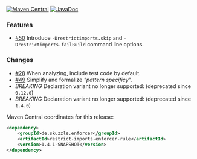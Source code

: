 [![Maven Central](https://img.shields.io/static/v1?label=MavenCentral&message=1.4.1-SNAPSHOT&color=blue)](https://search.maven.org/artifact/de.skuzzle.enforcer/restrict-imports-enforcer-rule/1.4.1-SNAPSHOT/jar) [![JavaDoc](https://img.shields.io/static/v1?label=JavaDoc&message=1.4.1-SNAPSHOT&color=orange)](http://www.javadoc.io/doc/de.skuzzle.enforcer/restrict-imports-enforcer-rule/1.4.1-SNAPSHOT)

### Features
* [#50](https://github.com/skuzzle/restrict-imports-enforcer-rule/issues/50) Introduce `-Drestrictimports.skip` and `-Drestrictimports.failBuild` command line options.

### Changes
* [#28](https://github.com/skuzzle/restrict-imports-enforcer-rule/issues/28) When analyzing, include test code by default.
* [#49](https://github.com/skuzzle/restrict-imports-enforcer-rule/issues/49) Simplify and formalize _"pattern specificy"_.
* *BREAKING* Declaration variant no longer supported: <restrictImports implementation="de.skuzzle.enforcer.restrictimports.RestrictImports"> (deprecated since `0.12.0`)
* *BREAKING* Declaration variant no longer supported: <restrictImports implementation="de.skuzzle.enforcer.restrictimports.rule.RestrictImports"> (deprecated since `1.4.0`)


Maven Central coordinates for this release:

```xml
<dependency>
    <groupId>de.skuzzle.enforcer</groupId>
    <artifactId>restrict-imports-enforcer-rule</artifactId>
    <version>1.4.1-SNAPSHOT</version>
</dependency>
```